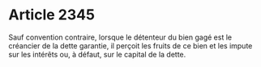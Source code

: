 # Article 2345

Sauf convention contraire, lorsque le détenteur du bien gagé est le créancier de la dette garantie, il perçoit les fruits de ce bien et les impute sur les intérêts ou, à défaut, sur le capital de la dette.
